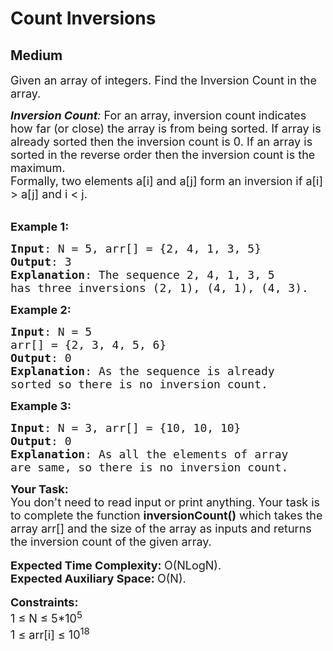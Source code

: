 # Count Inversions
## Medium 
<div class="problem-statement" style="user-select: auto;">
                <p style="user-select: auto;"></p><p style="user-select: auto;"><span style="font-size: 18px; user-select: auto;">Given an array of integers. Find the Inversion Count in the array.&nbsp;</span></p>

<p style="user-select: auto;"><span style="font-size: 18px; user-select: auto;"><em style="user-select: auto;"><strong style="user-select: auto;">Inversion Count</strong>: </em>For an array, inversion count indicates how far (or close) the array is from being sorted. If array is already sorted then the inversion count is 0. If an array is sorted in the reverse order then&nbsp;the inversion count is the maximum.&nbsp;<br style="user-select: auto;">
Formally, two elements a[i] and a[j] form an inversion if a[i] &gt; a[j] and i &lt; j.</span><br style="user-select: auto;">
&nbsp;</p>

<p style="user-select: auto;"><span style="font-size: 18px; user-select: auto;"><strong style="user-select: auto;">Example 1:</strong></span></p>

<pre style="position: relative; user-select: auto;"><span style="font-size: 18px; user-select: auto;"><strong style="user-select: auto;">Input</strong>: N = 5, arr[] = {2, 4, 1, 3, 5}
<strong style="user-select: auto;">Output</strong>: 3
<strong style="user-select: auto;">Explanation</strong>: The sequence 2, 4, 1, 3, 5 
has three inversions (2, 1), (4, 1), (4, 3).</span><div class="open_grepper_editor" title="Edit &amp; Save To Grepper" style="user-select: auto;"></div></pre>

<p style="user-select: auto;"><span style="font-size: 18px; user-select: auto;"><strong style="user-select: auto;">Example 2:</strong></span></p>

<pre style="position: relative; user-select: auto;"><span style="font-size: 18px; user-select: auto;"><strong style="user-select: auto;">Input</strong>: N = 5
arr[] = {2, 3, 4, 5, 6}
<strong style="user-select: auto;">Output</strong>: 0
<strong style="user-select: auto;">Explanation</strong>: As the sequence is already 
sorted so there is no inversion count.</span><div class="open_grepper_editor" title="Edit &amp; Save To Grepper" style="user-select: auto;"></div></pre>

<p style="user-select: auto;"><span style="font-size: 18px; user-select: auto;"><strong style="user-select: auto;">Example 3:</strong></span></p>

<pre style="position: relative; user-select: auto;"><span style="font-size: 18px; user-select: auto;"><strong style="user-select: auto;">Input</strong>: N = 3, arr[] = {10, 10, 10}
<strong style="user-select: auto;">Output</strong>: 0
<strong style="user-select: auto;">Explanation</strong>: As all the elements of array 
are same, so there is no inversion count.</span><div class="open_grepper_editor" title="Edit &amp; Save To Grepper" style="user-select: auto;"></div></pre>

<p style="user-select: auto;"><strong style="user-select: auto;"><span style="font-size: 18px; user-select: auto;">Your Task:</span></strong><br style="user-select: auto;">
<span style="font-size: 18px; user-select: auto;">You don't need to read input or print anything. Your task is to complete the function&nbsp;<strong style="user-select: auto;">inversionCount()</strong>&nbsp;which takes the array arr[] and the size of the array as inputs and returns the inversion count of the given array.</span><br style="user-select: auto;">
<br style="user-select: auto;">
<span style="font-size: 18px; user-select: auto;"><strong style="user-select: auto;">Expected Time Complexity:&nbsp;</strong>O(NLogN).<br style="user-select: auto;">
<strong style="user-select: auto;">Expected Auxiliary Space:&nbsp;</strong>O(N).</span><br style="user-select: auto;">
<br style="user-select: auto;">
<span style="font-size: 18px; user-select: auto;"><strong style="user-select: auto;">Constraints:</strong></span><br style="user-select: auto;">
<span style="font-size: 18px; user-select: auto;">1 ≤ N ≤ 5*10<sup style="user-select: auto;">5</sup><br style="user-select: auto;">
1 ≤ arr[i]&nbsp;≤ 10<sup style="user-select: auto;">18</sup></span></p>
 <p style="user-select: auto;"></p>
            </div>